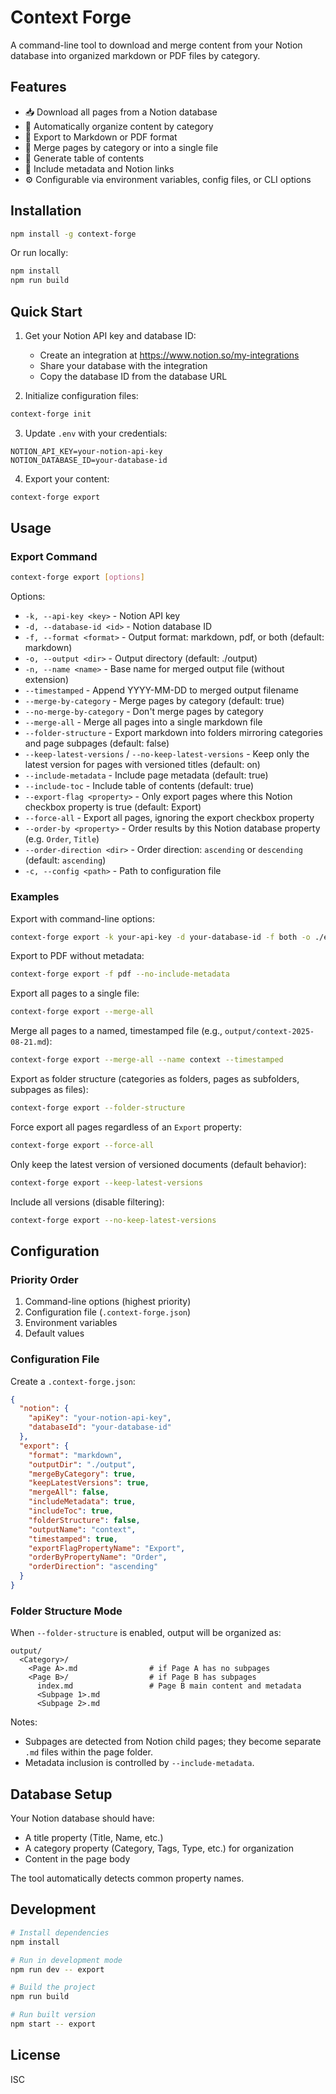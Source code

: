 # Context Forge

A command-line tool to download and merge content from your Notion database into organized markdown or PDF files by category.

## Features

- 📥 Download all pages from a Notion database
- 📁 Automatically organize content by category
- 📝 Export to Markdown or PDF format
- 🔀 Merge pages by category or into a single file
- 📑 Generate table of contents
- 🔗 Include metadata and Notion links
- ⚙️ Configurable via environment variables, config files, or CLI options

## Installation

```bash
npm install -g context-forge
```

Or run locally:

```bash
npm install
npm run build
```

## Quick Start

1. Get your Notion API key and database ID:
   - Create an integration at https://www.notion.so/my-integrations
   - Share your database with the integration
   - Copy the database ID from the database URL

2. Initialize configuration files:
```bash
context-forge init
```

3. Update `.env` with your credentials:
```env
NOTION_API_KEY=your-notion-api-key
NOTION_DATABASE_ID=your-database-id
```

4. Export your content:
```bash
context-forge export
```

## Usage

### Export Command

```bash
context-forge export [options]
```

Options:
- `-k, --api-key <key>` - Notion API key
- `-d, --database-id <id>` - Notion database ID
- `-f, --format <format>` - Output format: markdown, pdf, or both (default: markdown)
- `-o, --output <dir>` - Output directory (default: ./output)
- `-n, --name <name>` - Base name for merged output file (without extension)
- `--timestamped` - Append YYYY-MM-DD to merged output filename
- `--merge-by-category` - Merge pages by category (default: true)
- `--no-merge-by-category` - Don't merge pages by category
- `--merge-all` - Merge all pages into a single markdown file
- `--folder-structure` - Export markdown into folders mirroring categories and page subpages (default: false)
- `--keep-latest-versions` / `--no-keep-latest-versions` - Keep only the latest version for pages with versioned titles (default: on)
- `--include-metadata` - Include page metadata (default: true)
- `--include-toc` - Include table of contents (default: true)
- `--export-flag <property>` - Only export pages where this Notion checkbox property is true (default: Export)
- `--force-all` - Export all pages, ignoring the export checkbox property
- `--order-by <property>` - Order results by this Notion database property (e.g. `Order`, `Title`)
- `--order-direction <dir>` - Order direction: `ascending` or `descending` (default: `ascending`)
- `-c, --config <path>` - Path to configuration file

### Examples

Export with command-line options:
```bash
context-forge export -k your-api-key -d your-database-id -f both -o ./exports
```

Export to PDF without metadata:
```bash
context-forge export -f pdf --no-include-metadata
```

Export all pages to a single file:
```bash
context-forge export --merge-all
```

Merge all pages to a named, timestamped file (e.g., `output/context-2025-08-21.md`):
```bash
context-forge export --merge-all --name context --timestamped
```

Export as folder structure (categories as folders, pages as subfolders, subpages as files):
```bash
context-forge export --folder-structure
```

Force export all pages regardless of an `Export` property:
```bash
context-forge export --force-all
```

Only keep the latest version of versioned documents (default behavior):
```bash
context-forge export --keep-latest-versions
```

Include all versions (disable filtering):
```bash
context-forge export --no-keep-latest-versions
```

## Configuration

### Priority Order
1. Command-line options (highest priority)
2. Configuration file (`.context-forge.json`)
3. Environment variables
4. Default values

### Configuration File

Create a `.context-forge.json`:

```json
{
  "notion": {
    "apiKey": "your-notion-api-key",
    "databaseId": "your-database-id"
  },
  "export": {
    "format": "markdown",
    "outputDir": "./output",
    "mergeByCategory": true,
    "keepLatestVersions": true,
    "mergeAll": false,
    "includeMetadata": true,
    "includeToc": true,
    "folderStructure": false,
    "outputName": "context",
    "timestamped": true,
    "exportFlagPropertyName": "Export",
    "orderByPropertyName": "Order",
    "orderDirection": "ascending"
  }
}
```
### Folder Structure Mode

When `--folder-structure` is enabled, output will be organized as:

```
output/
  <Category>/
    <Page A>.md                # if Page A has no subpages
    <Page B>/                  # if Page B has subpages
      index.md                 # Page B main content and metadata
      <Subpage 1>.md
      <Subpage 2>.md
```

Notes:
- Subpages are detected from Notion child pages; they become separate `.md` files within the page folder.
- Metadata inclusion is controlled by `--include-metadata`.


## Database Setup

Your Notion database should have:
- A title property (Title, Name, etc.)
- A category property (Category, Tags, Type, etc.) for organization
- Content in the page body

The tool automatically detects common property names.

## Development

```bash
# Install dependencies
npm install

# Run in development mode
npm run dev -- export

# Build the project
npm run build

# Run built version
npm start -- export
```

## License

ISC